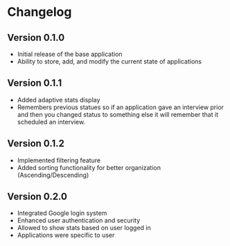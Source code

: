 # Changelog

## Version 0.1.0
- Initial release of the base application
- Ability to store, add, and modify the current state of applications

## Version 0.1.1
- Added adaptive stats display
- Remembers previous statues so if an application gave an interview prior and then you changed status to something else it will remember that it scheduled an interview.

## Version 0.1.2
- Implemented filtering feature
- Added sorting functionality for better organization (Ascending/Descending)

## Version 0.2.0
- Integrated Google login system
- Enhanced user authentication and security
- Allowed to show stats based on user logged in
- Applications were specific to user

